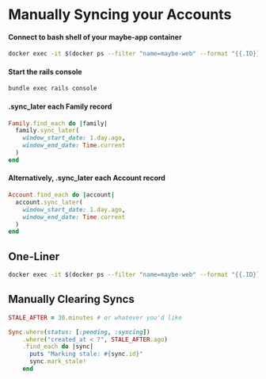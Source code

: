 # Manually Syncing your Accounts

#### Connect to bash shell of your maybe-app container

```sh
docker exec -it $(docker ps --filter "name=maybe-web" --format "{{.ID}}" | head -n1) bash
```

#### Start the rails console

```sh
bundle exec rails console
```

#### .sync_later each Family record

```ruby
Family.find_each do |family|
  family.sync_later(
    window_start_date: 1.day.ago,
    window_end_date: Time.current
  )
end
```

#### Alternatively, .sync_later each Account record

```ruby
Account.find_each do |account|
  account.sync_later(
    window_start_date: 1.day.ago,
    window_end_date: Time.current
  )
end
```

## One-Liner

```sh
docker exec -it $(docker ps --filter "name=maybe-web" --format "{{.ID}}" | head -n1) bash -c "bundle exec rails runner 'Family.find_each { |family| family.sync_later(window_start_date: 1.day.ago, window_end_date: Time.current) }'"
```

## Manually Clearing Syncs

```ruby
STALE_AFTER = 30.minutes # or whatever you'd like

Sync.where(status: [:pending, :syncing])
    .where("created_at < ?", STALE_AFTER.ago)
    .find_each do |sync|
      puts "Marking stale: #{sync.id}"
      sync.mark_stale!
    end
```
